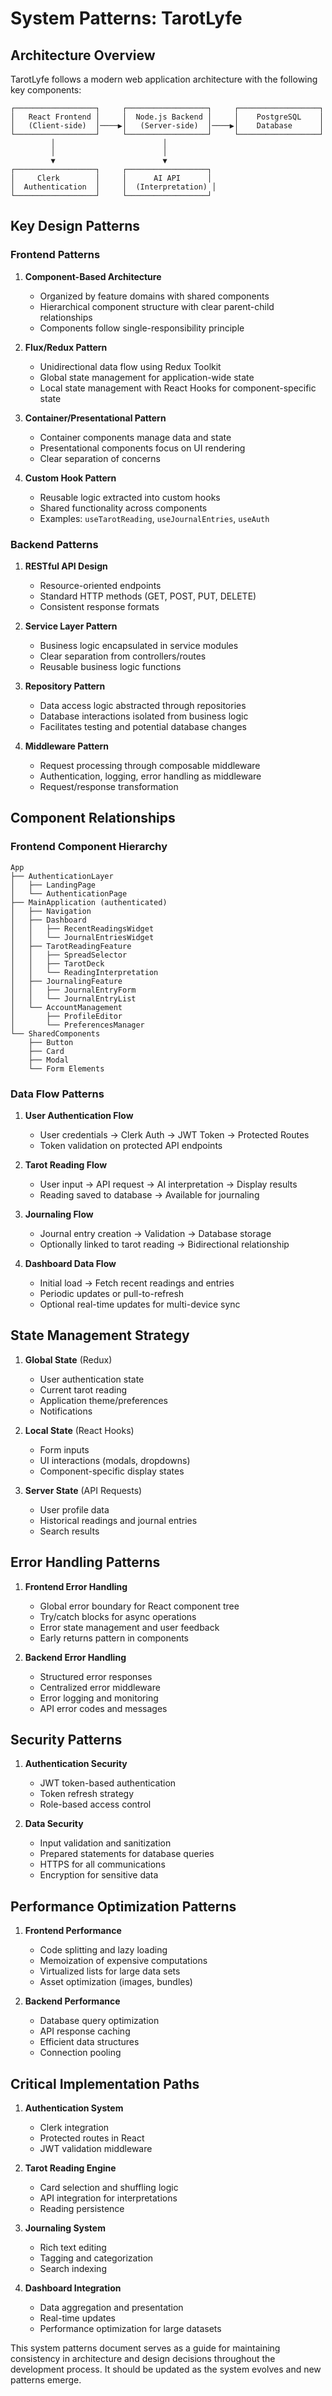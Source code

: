 # System Patterns: TarotLyfe

## Architecture Overview

TarotLyfe follows a modern web application architecture with the following key components:

```
┌──────────────────┐     ┌──────────────────┐     ┌──────────────────┐
│   React Frontend │     │  Node.js Backend │     │    PostgreSQL    │
│   (Client-side)  │────▶│   (Server-side)  │────▶│    Database      │
└──────────────────┘     └──────────────────┘     └──────────────────┘
         │                        │                        
         │                        │                        
         ▼                        ▼                        
┌──────────────────┐     ┌──────────────────┐             
│     Clerk        │     │      AI API      │             
│  Authentication  │     │  (Interpretation) │             
└──────────────────┘     └──────────────────┘             
```

## Key Design Patterns

### Frontend Patterns

1. **Component-Based Architecture**
   - Organized by feature domains with shared components
   - Hierarchical component structure with clear parent-child relationships
   - Components follow single-responsibility principle

2. **Flux/Redux Pattern**
   - Unidirectional data flow using Redux Toolkit
   - Global state management for application-wide state
   - Local state management with React Hooks for component-specific state

3. **Container/Presentational Pattern**
   - Container components manage data and state
   - Presentational components focus on UI rendering
   - Clear separation of concerns

4. **Custom Hook Pattern**
   - Reusable logic extracted into custom hooks
   - Shared functionality across components
   - Examples: `useTarotReading`, `useJournalEntries`, `useAuth`

### Backend Patterns

1. **RESTful API Design**
   - Resource-oriented endpoints
   - Standard HTTP methods (GET, POST, PUT, DELETE)
   - Consistent response formats

2. **Service Layer Pattern**
   - Business logic encapsulated in service modules
   - Clear separation from controllers/routes
   - Reusable business logic functions

3. **Repository Pattern**
   - Data access logic abstracted through repositories
   - Database interactions isolated from business logic
   - Facilitates testing and potential database changes

4. **Middleware Pattern**
   - Request processing through composable middleware
   - Authentication, logging, error handling as middleware
   - Request/response transformation

## Component Relationships

### Frontend Component Hierarchy

```
App
├── AuthenticationLayer
│   ├── LandingPage
│   └── AuthenticationPage
├── MainApplication (authenticated)
│   ├── Navigation
│   ├── Dashboard
│   │   ├── RecentReadingsWidget
│   │   └── JournalEntriesWidget
│   ├── TarotReadingFeature
│   │   ├── SpreadSelector
│   │   ├── TarotDeck
│   │   └── ReadingInterpretation
│   ├── JournalingFeature
│   │   ├── JournalEntryForm
│   │   └── JournalEntryList
│   └── AccountManagement
│       ├── ProfileEditor
│       └── PreferencesManager
└── SharedComponents
    ├── Button
    ├── Card
    ├── Modal
    └── Form Elements
```

### Data Flow Patterns

1. **User Authentication Flow**
   - User credentials → Clerk Auth → JWT Token → Protected Routes
   - Token validation on protected API endpoints

2. **Tarot Reading Flow**
   - User input → API request → AI interpretation → Display results
   - Reading saved to database → Available for journaling

3. **Journaling Flow**
   - Journal entry creation → Validation → Database storage
   - Optionally linked to tarot reading → Bidirectional relationship

4. **Dashboard Data Flow**
   - Initial load → Fetch recent readings and entries
   - Periodic updates or pull-to-refresh
   - Optional real-time updates for multi-device sync

## State Management Strategy

1. **Global State** (Redux)
   - User authentication state
   - Current tarot reading
   - Application theme/preferences
   - Notifications

2. **Local State** (React Hooks)
   - Form inputs
   - UI interactions (modals, dropdowns)
   - Component-specific display states

3. **Server State** (API Requests)
   - User profile data
   - Historical readings and journal entries
   - Search results

## Error Handling Patterns

1. **Frontend Error Handling**
   - Global error boundary for React component tree
   - Try/catch blocks for async operations
   - Error state management and user feedback
   - Early returns pattern in components

2. **Backend Error Handling**
   - Structured error responses
   - Centralized error middleware
   - Error logging and monitoring
   - API error codes and messages

## Security Patterns

1. **Authentication Security**
   - JWT token-based authentication
   - Token refresh strategy
   - Role-based access control

2. **Data Security**
   - Input validation and sanitization
   - Prepared statements for database queries
   - HTTPS for all communications
   - Encryption for sensitive data

## Performance Optimization Patterns

1. **Frontend Performance**
   - Code splitting and lazy loading
   - Memoization of expensive computations
   - Virtualized lists for large data sets
   - Asset optimization (images, bundles)

2. **Backend Performance**
   - Database query optimization
   - API response caching
   - Efficient data structures
   - Connection pooling

## Critical Implementation Paths

1. **Authentication System**
   - Clerk integration
   - Protected routes in React
   - JWT validation middleware

2. **Tarot Reading Engine**
   - Card selection and shuffling logic
   - API integration for interpretations
   - Reading persistence

3. **Journaling System**
   - Rich text editing
   - Tagging and categorization
   - Search indexing

4. **Dashboard Integration**
   - Data aggregation and presentation
   - Real-time updates
   - Performance optimization for large datasets

This system patterns document serves as a guide for maintaining consistency in architecture and design decisions throughout the development process. It should be updated as the system evolves and new patterns emerge.
